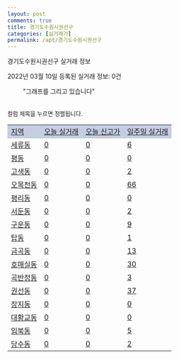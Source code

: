 ```yaml
---
layout: post
comments: true
title: 경기도수원시권선구
categories: [실거래가]
permalink: /apt/경기도수원시권선구
---
```


경기도수원시권선구 실거래 정보

2022년 03월 10일 등록된 실거래 정보: 0건

<!--<script async src="https://pagead2.googlesyndication.com/pagead/js/adsbygoogle.js?client=ca-pub-3485438051770037"
 crossorigin="anonymous"></script>-->

<script type="text/javascript">
  google.charts.load('current', {'packages':['corechart']});
  google.charts.setOnLoadCallback(drawChart);

  function drawChart() {
    var data = google.visualization.arrayToDataTable([['거래일', '매매', '전월세', '전매'], ['21-01', 4, 0, 0], ['21-02', 534, 350, 0], ['21-03', 634, 476, 0], ['21-04', 506, 509, 1], ['21-05', 485, 378, 4], ['21-06', 406, 424, 7], ['21-07', 412, 533, 16], ['21-08', 277, 477, 1], ['21-09', 254, 501, 5], ['21-10', 188, 577, 1], ['21-11', 98, 421, 0], ['21-12', 79, 411, 1], ['22-01', 91, 475, 1], ['22-02', 68, 1126, 0], ['22-03', 5, 122, 0]]);

    var options = {
      title: '최근 1년간 유형별 거래량 추이',
      legend: { position: 'bottom' }
    };

    setTimeout(function() {
        var chart = new google.visualization.LineChart(document.getElementById('columnchart_material'));
        chart.draw(data, (options));
        document.getElementById('loading').style.display = 'none';
        var dayLabel = (new Date()).getDay();
        if (dayLabel < 2) {
            sorttable.innerSortFunction.apply(document.getElementById('week'), []);
            sorttable.innerSortFunction.apply(document.getElementById('week'), []);        
        }
        else {
            sorttable.innerSortFunction.apply(document.getElementById('today'), []);
            sorttable.innerSortFunction.apply(document.getElementById('today'), []);
        }
    }, 200);

  }
</script>

<div id="loading" style="z-index:20; display: block; margin-left: 35px">"그래프를 그리고 있습니다"</div>
<div id="columnchart_material" style="width: 95%; margin-left: -35px; display: block"></div>
<!--<div style="width: 95%; margin-left: -35px; display: block">
      <script async src="https://pagead2.googlesyndication.com/pagead/js/adsbygoogle.js?client=ca-pub-3485438051770037"
          crossorigin="anonymous"></script>
      <ins class="adsbygoogle"
          style="display:block"
          data-ad-format="fluid"
          data-ad-layout-key="-fb+5w+4e-db+86"
          data-ad-client="ca-pub-3485438051770037"
          data-ad-slot="1827090281"></ins>
      <script>
          (adsbygoogle = window.adsbygoogle || []).push({});
      </script>
</div>-->
<br>

<font size='small' style='font-size: small;'>컬럼 제목을 누르면 정렬됩니다.</font>
<table class="sortable">
  <tr style='background-color: rgba(114, 132, 186,0.4);'>
    <td id="region"><a href="#">지역</a></td>
    <td id="today"><a href="#">오늘 실거래</a></td>
    <td id="today_new"><a href="#">오늘 신고가</a></td>
    <td id="week"><a href="#">일주일 실거래</a></td>
  </tr>

  
  <tr class="item">
    <td><a href="경기도수원시권선구세류동">세류동</a></td>
    <td><a href="경기도수원시권선구세류동">0</a></td>
    <td><a href="경기도수원시권선구세류동">0</a></td>
    <td><a href="경기도수원시권선구세류동">6</a></td>
  </tr>
    

  <tr class="item">
    <td><a href="경기도수원시권선구평동">평동</a></td>
    <td><a href="경기도수원시권선구평동">0</a></td>
    <td><a href="경기도수원시권선구평동">0</a></td>
    <td><a href="경기도수원시권선구평동">0</a></td>
  </tr>
    

  <tr class="item">
    <td><a href="경기도수원시권선구고색동">고색동</a></td>
    <td><a href="경기도수원시권선구고색동">0</a></td>
    <td><a href="경기도수원시권선구고색동">0</a></td>
    <td><a href="경기도수원시권선구고색동">2</a></td>
  </tr>
    

  <tr class="item">
    <td><a href="경기도수원시권선구오목천동">오목천동</a></td>
    <td><a href="경기도수원시권선구오목천동">0</a></td>
    <td><a href="경기도수원시권선구오목천동">0</a></td>
    <td><a href="경기도수원시권선구오목천동">66</a></td>
  </tr>
    

  <tr class="item">
    <td><a href="경기도수원시권선구평리동">평리동</a></td>
    <td><a href="경기도수원시권선구평리동">0</a></td>
    <td><a href="경기도수원시권선구평리동">0</a></td>
    <td><a href="경기도수원시권선구평리동">0</a></td>
  </tr>
    

  <tr class="item">
    <td><a href="경기도수원시권선구서둔동">서둔동</a></td>
    <td><a href="경기도수원시권선구서둔동">0</a></td>
    <td><a href="경기도수원시권선구서둔동">0</a></td>
    <td><a href="경기도수원시권선구서둔동">2</a></td>
  </tr>
    

  <tr class="item">
    <td><a href="경기도수원시권선구구운동">구운동</a></td>
    <td><a href="경기도수원시권선구구운동">0</a></td>
    <td><a href="경기도수원시권선구구운동">0</a></td>
    <td><a href="경기도수원시권선구구운동">9</a></td>
  </tr>
    

  <tr class="item">
    <td><a href="경기도수원시권선구탑동">탑동</a></td>
    <td><a href="경기도수원시권선구탑동">0</a></td>
    <td><a href="경기도수원시권선구탑동">0</a></td>
    <td><a href="경기도수원시권선구탑동">1</a></td>
  </tr>
    

  <tr class="item">
    <td><a href="경기도수원시권선구금곡동">금곡동</a></td>
    <td><a href="경기도수원시권선구금곡동">0</a></td>
    <td><a href="경기도수원시권선구금곡동">0</a></td>
    <td><a href="경기도수원시권선구금곡동">13</a></td>
  </tr>
    

  <tr class="item">
    <td><a href="경기도수원시권선구호매실동">호매실동</a></td>
    <td><a href="경기도수원시권선구호매실동">0</a></td>
    <td><a href="경기도수원시권선구호매실동">0</a></td>
    <td><a href="경기도수원시권선구호매실동">30</a></td>
  </tr>
    

  <tr class="item">
    <td><a href="경기도수원시권선구곡반정동">곡반정동</a></td>
    <td><a href="경기도수원시권선구곡반정동">0</a></td>
    <td><a href="경기도수원시권선구곡반정동">0</a></td>
    <td><a href="경기도수원시권선구곡반정동">3</a></td>
  </tr>
    

  <tr class="item">
    <td><a href="경기도수원시권선구권선동">권선동</a></td>
    <td><a href="경기도수원시권선구권선동">0</a></td>
    <td><a href="경기도수원시권선구권선동">0</a></td>
    <td><a href="경기도수원시권선구권선동">37</a></td>
  </tr>
    

  <tr class="item">
    <td><a href="경기도수원시권선구장지동">장지동</a></td>
    <td><a href="경기도수원시권선구장지동">0</a></td>
    <td><a href="경기도수원시권선구장지동">0</a></td>
    <td><a href="경기도수원시권선구장지동">0</a></td>
  </tr>
    

  <tr class="item">
    <td><a href="경기도수원시권선구대황교동">대황교동</a></td>
    <td><a href="경기도수원시권선구대황교동">0</a></td>
    <td><a href="경기도수원시권선구대황교동">0</a></td>
    <td><a href="경기도수원시권선구대황교동">0</a></td>
  </tr>
    

  <tr class="item">
    <td><a href="경기도수원시권선구입북동">입북동</a></td>
    <td><a href="경기도수원시권선구입북동">0</a></td>
    <td><a href="경기도수원시권선구입북동">0</a></td>
    <td><a href="경기도수원시권선구입북동">5</a></td>
  </tr>
    

  <tr class="item">
    <td><a href="경기도수원시권선구당수동">당수동</a></td>
    <td><a href="경기도수원시권선구당수동">0</a></td>
    <td><a href="경기도수원시권선구당수동">0</a></td>
    <td><a href="경기도수원시권선구당수동">2</a></td>
  </tr>
    


</table>


    